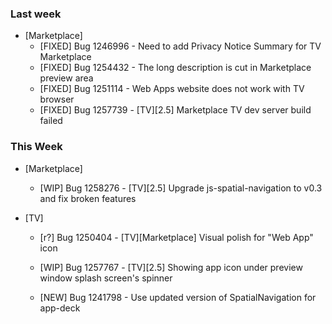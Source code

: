 ### Last week

* [Marketplace]
  - [FIXED] Bug 1246996 - Need to add Privacy Notice Summary for TV Marketplace
  - [FIXED] Bug 1254432 - The long description is cut in Marketplace preview area
  - [FIXED] Bug 1251114 - Web Apps website does not work with TV browser
  - [FIXED] Bug 1257739 - [TV][2.5] Marketplace TV dev server build failed

### This Week

* [Marketplace]
  - [WIP] Bug 1258276 - [TV][2.5] Upgrade js-spatial-navigation to v0.3 and fix broken features

* [TV]
  - [r?] Bug 1250404 - [TV][Marketplace] Visual polish for "Web App" icon
  - [WIP] Bug 1257767 - [TV][2.5] Showing app icon under preview window splash screen's spinner

  - [NEW] Bug 1241798 - Use updated version of SpatialNavigation for app-deck
